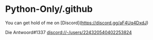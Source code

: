 # Python-Only/.github

You can get hold of me on [Discord\]\(https://discord.gg/aF4Uq4DxdJ)
 
Die Antwoord#1337 <discord://-/users/224320540402253824>

<!--


-->
